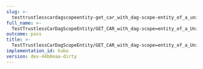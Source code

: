 ```yaml
---
slug: >-
  testtrustlesscardagscopeentity-get_car_with_dag-scope-entity_of_a_unixfs_directory_(format-car)-header_content-type
full_name: >-
  TestTrustlessCarDagScopeEntity/GET_CAR_with_dag-scope=entity_of_a_UnixFS_directory_(format=car)/Header_Content-Type
outcome: pass
title: >-
  TestTrustlessCarDagScopeEntity/GET_CAR_with_dag-scope=entity_of_a_UnixFS_directory_(format=car)/Header_Content-Type
implementation_id: kubo
version: dev-44b0eaa-dirty
---
```


